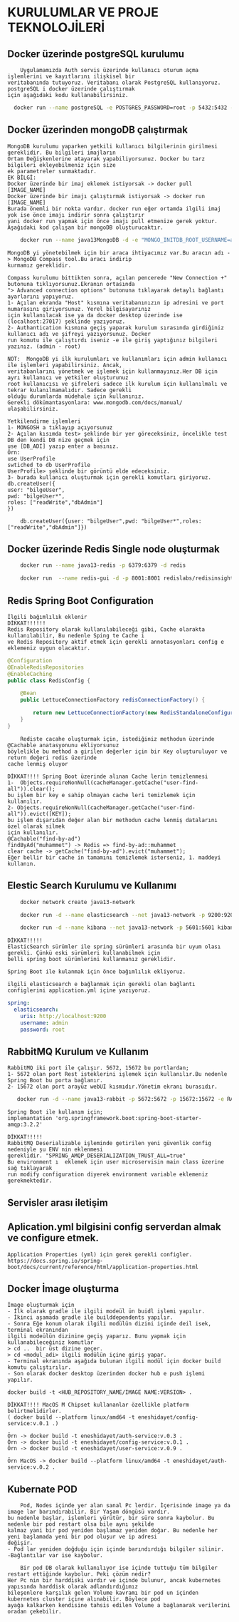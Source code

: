 # KURULUMLAR VE PROJE TEKNOLOJİLERİ

## Docker üzerinde postgreSQL kurulumu
        Uygulamamızda Auth servis üzerinde kullanıcı oturum açma işlemlerini ve kayıtlarını ilişkisel bir 
    veritabanında tutuyoruz. Veritabanı olarak PostgreSQL kullanıyoruz. postgreSQL i docker üzerinde çalıştırmak
    için aşağıdaki kodu kullanabilirsiniz.
```bash
  docker run --name postgreSQL -e POSTGRES_PASSWORD=root -p 5432:5432 -d postgres
```

## Docker üzerinden mongoDB çalıştırmak
    MongoDB kurulumu yaparken yetkili kullanıcı bilgilerinin girilmesi gereklidir. Bu bilgileri imajların
    Ortam Değişkenlerine atayarak yapabiliyorsunuz. Docker bu tarz bilgileri ekleyebilmeniz için size
    ek parametreler sunmaktadır.
    EK BİLGİ:
    Docker üzerinde bir imaj eklemek istiyorsak -> docker pull [IMAGE_NAME]
    Docker üzerinde bir imajı çalıştırmak istiyorsak -> docker run [IMAGE_NAME]
    Burada önemli bir nokta vardır. docker run eğer ortamda ilgili imaj yok ise önce imajı indirir sonra çalıştırır
    yani docker run yapmak için önce imajı pull etmenize gerek yoktur.
    Aşağıdaki kod çalışan bir mongoDB oluşturucaktır.
```bash
    docker run --name java13MongoDB -d -e "MONGO_INITDB_ROOT_USERNAME=admin" -e "MONGO_INITDB_ROOT_PASSWORD=root" -p 27017:27017 mongo:jammy
```

    MongoDB yi yönetebilmek için bir araca ihtiyacımız var.Bu aracın adı -> MongoDB Compass tool.Bu aracı indirip 
    kurmamız gereklidir.

    Compass kurulumu bittikten sonra, açılan pencerede "New Connection +" butonuna tıklıyorsunuz.Ekranın ortasında
    "> Advanced connection options" butonuna tıklayarak detaylı bağlantı ayarlarını yapıyoruz.
    1- Açılan ekranda "Host" kısmına veritabanınızın ip adresini ve port numarasını giriyorsunuz. Yerel bilgisayarınız
    için kullanılacak ise ya da docker desktop üzerinde ise (localhost:27017) şeklinde yazıyoruz.
    2- Authantication kısmına geçiş yaparak kurulum sırasında girdiğiniz kullanıcı adı ve şifreyi yazıyorsunuz. Docker
    run komutu ile çalıştırdı iseniz -e ile giriş yaptığınız bilgileri yazınız. (admin - root)

    NOT:  MongoDB yi ilk kurulumları ve kullanımları için admin kullanıcı ile işlemleri yapabilirsiniz. Ancak,
    veritabanlarını yönetmek ve işlemek için kullanmayınız.Her DB için ayrı kullanıcı ve yetkiler oluşturunuz
    root kullanıcısı ve şifreleri sadece ilk kurulum için kullanılmalı ve tekrar kulanılmamalıdır. Sadece gerekli 
    olduğu durumlarda müdehale için kullanınız.
    Gerekli dökümantasyonlara: www.mongodb.com/docs/manual/ ulaşabilirsiniz.

    Yetkilendirme işlemleri
    1- MONGOSH a tıklayıp açıyorsunuz
    2- Açılan kısımda test> şeklinde bir yer göreceksiniz, öncelikle test DB den kendi DB nize geçmek için
    use [DB_ADI] yazıp enter a basınız.
    Örn:
    use UserProfile
    swtiched to db UserProfile
    UserProfile> şeklinde bir görüntü elde edeceksiniz.
    3- burada kullanıcı oluşturmak için gerekli komutları giriyoruz.
    db.createUser({
    user: "bilgeUser",
    pwd: "bilgeUser*",
    roles: ["readWrite","dbAdmin"]
    })
```
    db.createUser({user: "bilgeUser",pwd: "bilgeUser*",roles: ["readWrite","dbAdmin"]})
```

## Docker üzerinde Redis Single node oluşturmak
```bash
    docker run --name java13-redis -p 6379:6379 -d redis
```

```bash
    docker run  --name redis-gui -d -p 8001:8001 redislabs/redisinsight:1.14.0
```

## Redis Spring Boot Configuration
    İlgili bağımlılık eklenir
    DİKKAT!!!!!!
    Redis Repository olarak kullanılabileceği gibi, Cache olarakta kullanılabilir, Bu nedenle Sping te Cache i
    ve Redis Repository aktif etmek için gerekli annotasyonları config e eklemeniz uygun olacaktır.

```java
@Configuration
@EnableRedisRepositories
@EnableCaching
public class RedisConfig {

    @Bean
    public LettuceConnectionFactory redisConnectionFactory() {

        return new LettuceConnectionFactory(new RedisStandaloneConfiguration("localhost", 6379));
    }
}
```

        Rediste cacahe oluşturmak için, istediğiniz methodun üzerinde @Cachable anatasyonunu ekliyorsunuz
    böylelikle bu method a girilen değerler için bir Key oluşturuluyor ve return değeri redis üzerinde
    cache lenmiş oluyor

    DİKKAT!!!! Spring Boot üzerinde alınan Cache lerin temizlenmesi
    1-  Objects.requireNonNull(cacheManager.getCache("user-find-all")).clear();
    bu işlem bir key e sahip olmayan cache leri temizlemek için kullanılır.
    2- Objects.requireNonNull(cacheManager.getCache("user-find-all")).evict([KEY]);
    bu işlem dışarıdan değer alan bir methodun cache lenmiş datalarını özel olarak silmek 
    için kullanılır.
    @Cachable("find-by-ad")
    findByAd("muhammet") -> Redis => find-by-ad::muhammet
    clear cache -> getCache("find-by-ad").evict("muhammet");
    Eğer bellir bir cache in tamamını temizlemek isterseniz, 1. maddeyi kullanın.

## Elestic Search Kurulumu ve Kullanımı
```bash
    docker network create java13-network
```

```bash
    docker run -d --name elasticsearch --net java13-network -p 9200:9200 -p 9300:9300 -e "xpack.security.enabled=false" -e "xpack.security.transport.ssl.enabled=false" -e "discovery.type=single-node" -e "ELASTIC_USERNAME=admin"  -e "ELASTIC_PASSWORD=root" -e "ES_JAVA_OPTS=-Xms512m -Xmx1024m" elasticsearch:8.12.1
```

```bash
    docker run -d --name kibana --net java13-network -p 5601:5601 kibana:8.12.1
```

    DİKKAT!!!!! 
    ElasticSearch sürümler ile spring sürümleri arasında bir uyum olası gerekli. Çünkü eski sürümleri kullanabilmek için
    belli spring boot sürümlerini kullanmanız gereklidir.

    Spring Boot ile kulanmak için önce bağımlılık ekliyoruz.

    ilgili elasticsearch e bağlanmak için gerekli olan bağlantı configlerini application.yml içine yazıyoruz.
    
```yml
spring:
  elasticsearch:
    uris: http://localhost:9200
    username: admin
    password: root
```

## RabbitMQ Kurulum ve Kullanım
    RabbitMQ iki port ile çalışır. 5672, 15672 bu portlardan;
    1- 5672 olan port Rest isteklerini işlemek için kullanılır.Bu nedenle Spring Boot bu porta bağlanır.
    2- 15672 olan port arayüz webUI kısmıdır.Yönetim ekranı burasıdır.

```bash
   docker run -d --name java13-rabbit -p 5672:5672 -p 15672:15672 -e RABBITMQ_DEFAULT_USER=admin -e RABBITMQ_DEFAULT_PASS=root rabbitmq:3-management
```

    Spring Boot ile kullanım için;
    implemantation 'org.springframework.boot:spring-boot-starter-amqp:3.2.2'
    
    DİKKAT!!!!!
    RabbitMQ Deserializable işleminde getirilen yeni güvenlik config nedeniyle şu ENV nin eklenmesi
    gereklidir. "SPRING_AMQP_DESERIALIZATION_TRUST_ALL=true"
    Bu environment ı  eklemek için user microservisin main class üzerine sağ tıklayarak
    run modify configuration diyerek environment variable eklemeniz gerekmektedir.


## Servisler arası iletişim

## Aplication.yml bilgisini config serverdan almak ve configure etmek.

    Application Properties (yml) için gerek gerekli configler.
    https://docs.spring.io/spring-boot/docs/current/reference/html/application-properties.html

## Docker İmage oluşturma
    İmage oluşturmak için
    - İlk olarak gradle ile ilgili modeül ün buidl işlemi yapılır.
    - İkinci aşamada gradle ile builddependents yapılır.
    - Sonra Eğe konum olarak ilgili modülün dizini içinde deil isek, terminal ekranından
    ilgili modeülün dizinine geçiş yaparız. Bunu yapmak için kullanabileceğiniz komutlar
    > cd ..  bir üst dizine geçer.
    > cd <modul_adi> ilgili modülün içine giriş yapar.
    - Terminal ekranında aşağıda bulunan ilgili modül için docker build komutu çalıştırılır.
    - Son olarak docker desktop üzerinden docker hub e push işlemi yapılır.

    docker build -t <HUB_REPOSITORY_NAME/IMAGE NAME:VERSION> .

    DİKKAT!!!! MacOS M Chipset kullananlar özellikle platform belirtmelidirler.
    ( docker build --platform linux/amd64 -t eneshidayet/config-service:v.0.1 .)

    Örn -> docker build -t eneshidayet/auth-service:v.0.3 .
    Örn -> docker build -t eneshidayet/config-service:v.0.1 .
    Örn -> docker build -t eneshidayet/user-service:v.0.9 .

    Örn MacOS -> docker build --platform linux/amd64 -t eneshidayet/auth-service:v.0.2 .
    
## Kubernate POD
        Pod, Nodes içinde yer alan sanal Pc lerdir. İçerisinde image ya da image lar barındırabilir. Bir Yaşam döngüsü vardır.
    bu nedenle başlar, işlemleri yürütür, bir süre sonra kaybolur. Bu nedenle bir pod restart olsa bile aynı şekilde
    kalmaz yani bir pod yeniden başlamaz yeniden doğar. Bu nedenle her yeni başlamada yeni bir pod oluşur ve ip adresi
    değişir.
    - Pod lar yeniden doğduğu için içinde barındırdığı bilgiler silinir.
    -Bağlantılar var ise kaybolur.

        Bir pod DB olarak kullanılıyor ise içinde tuttuğu tüm bilgiler restart ettiğinde kaybolur. Peki çözüm nedir?
    Her Pc nin bir harddiski vardır ve içinde bulunur, ancak kubernetes yapısında harddisk olarak adlandırdığımız 
    bileşenlere karşılık gelen Volume kavramı bir pod un içinden kubernetes cluster içine alınabilir. Böylece pod
    ayağa kalkarken kendisine tahsis edilen Volume a bağlanarak verilerini oradan çekebilir.
    

